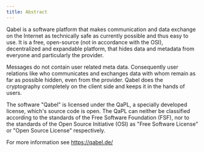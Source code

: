 ```yaml
---
title: Abstract
---
```

Qabel is a software platform that makes communication and data exchange on the Internet as technically safe as currently possible and thus easy to use. It is a free, open-source (not in accordance with the OSI), decentralized and expandable platform, that hides data and metadata from everyone and particularly the provider.

Messages do not contain user related meta data. Consequently user relations like who communicates and exchanges data with whom remain as far as possible hidden, even from the provider. Qabel does the cryptography completely on the client side and keeps it in the hands of users.

The software "Qabel" is licensed under the QaPL, a specially developed license, which's source code is open. The QaPL can neither be classified according to the standards of the Free Software Foundation (FSF), nor to the standards of the Open Source Initiative (OSI) as "Free Software License" or "Open Source License" respectively.

For more information see https://qabel.de/